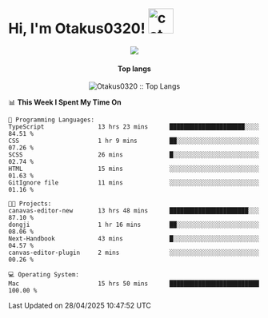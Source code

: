 <h1> Hi, I'm Otakus0320! <img src="https://media.giphy.com/media/mGcNjsfWAjY5AEZNw6/giphy.gif" width="50" alt="cat"></h1>

<p align="center"><a href="https://wakatime.com/@044d69d0-1253-4f60-96b6-5d19a0f9dde5"><img src="https://wakatime.com/badge/user/044d69d0-1253-4f60-96b6-5d19a0f9dde5.svg" /></a></p>

<h4 align="center">Top langs</h4>

<p align="center"><img src="https://github-readme-stats.vercel.app/api/top-langs/?username=Otakus0320&langs_count=10&theme=tokyonight&layout=compact&timestamp={{random_number}}" alt="Otakus0320 :: Top Langs" /></p>

<!--START_SECTION:waka-->
📊 **This Week I Spent My Time On** 

```text
💬 Programming Languages: 
TypeScript               13 hrs 23 mins      █████████████████████░░░░   84.51 % 
CSS                      1 hr 9 mins         ██░░░░░░░░░░░░░░░░░░░░░░░   07.26 % 
SCSS                     26 mins             █░░░░░░░░░░░░░░░░░░░░░░░░   02.74 % 
HTML                     15 mins             ░░░░░░░░░░░░░░░░░░░░░░░░░   01.63 % 
GitIgnore file           11 mins             ░░░░░░░░░░░░░░░░░░░░░░░░░   01.16 % 

🐱‍💻 Projects: 
canavas-editor-new       13 hrs 48 mins      ██████████████████████░░░   87.10 % 
dongji                   1 hr 16 mins        ██░░░░░░░░░░░░░░░░░░░░░░░   08.06 % 
Next-Handbook            43 mins             █░░░░░░░░░░░░░░░░░░░░░░░░   04.57 % 
canvas-editor-plugin     2 mins              ░░░░░░░░░░░░░░░░░░░░░░░░░   00.26 % 

💻 Operating System: 
Mac                      15 hrs 50 mins      █████████████████████████   100.00 % 
```


 Last Updated on 28/04/2025 10:47:52 UTC
<!--END_SECTION:waka-->
